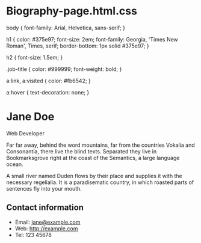 # Biography-page.html.css

body {
    font-family: Arial, Helvetica, sans-serif;
  }
  
  h1 {
    color: #375e97;
    font-size: 2em;
    font-family: Georgia, 'Times New Roman', Times, serif;
    border-bottom: 1px solid #375e97;
  }
  
  h2 {
    font-size: 1.5em;
  }
  
  .job-title {
    color: #999999;
    font-weight: bold;
  }
  
  a:link, a:visited {
    color: #fb6542;
  }
  
  a:hover {
    text-decoration: none;
  }



<h1>Jane Doe</h1>
<div class="job-title">Web Developer</div>
<p>Far far away, behind the word mountains, far from the countries Vokalia and Consonantia, there live the blind texts. Separated they live in Bookmarksgrove right at the coast of the Semantics, a large language ocean.</p>

<p>A small river named Duden flows by their place and supplies it with the necessary regelialia. It is a paradisematic country, in which roasted parts of sentences fly into your mouth. </p>

<h2>Contact information</h2>
<ul>
  <li>Email: <a href="mailto:jane@example.com">jane@example.com</a></li>
  <li>Web: <a href="http://example.com">http://example.com</a></li>
  <li>Tel: 123 45678</li>
</ul>

